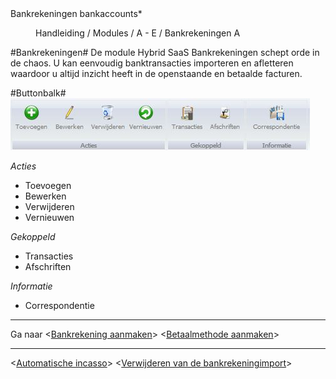 <properties>
	<page>
		<title>Bankrekeningen</title>
		<description>Bankrekeningen</description>
		<context>bankaccounts*</context>
	</page>
	<menu>
		<position>Handleiding / Modules / A - E / Bankrekeningen </position> 
		<title>Introductie</title>
		<sort>A</sort>
	</menu>
</properties>

#Bankrekeningen#
De module Hybrid SaaS Bankrekeningen schept orde in de chaos. U kan eenvoudig banktransacties importeren en afletteren waardoor u altijd inzicht heeft in de openstaande en betaalde facturen.



#Buttonbalk#
![](images/bankrekening-buttonbalk.JPG)

*Acties*

- Toevoegen
- Bewerken
- Verwijderen
- Vernieuwen

*Gekoppeld*

- Transacties
- Afschriften

*Informatie*

- Correspondentie


----------

Ga naar <[Bankrekening aanmaken]()>
<[Betaalmethode aanmaken]()>

----------


<[Automatische incasso](http://hybridsaas.support/pages/handleiding/modules/A-E/bankrekeningen/automatische-incasso)>
<[Verwijderen van de bankrekeningimport](http://hybridsaas.support/pages/handleiding/modules/A-E/bankrekeningen/bankrekening-import-verwijderen)>
